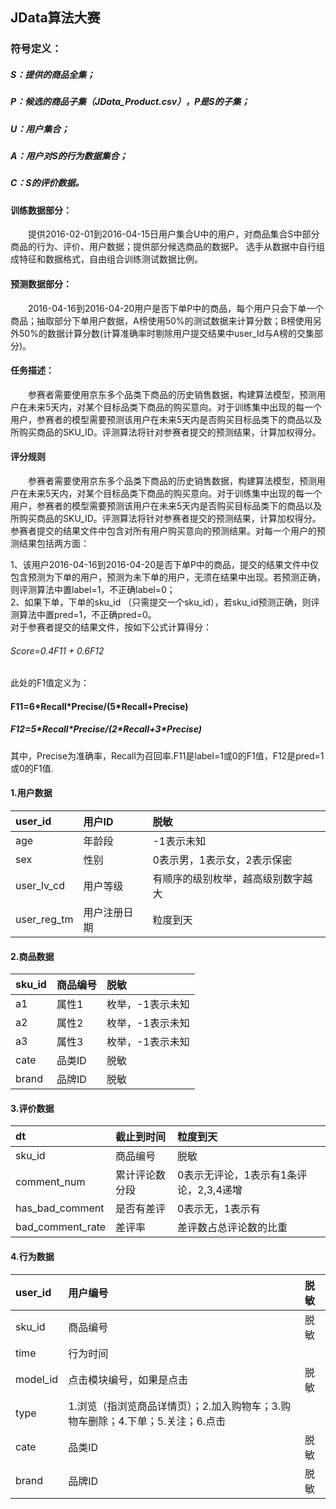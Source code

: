 ## JData算法大赛
### 符号定义：
##### S：提供的商品全集；
##### P：候选的商品子集（JData_Product.csv），P是S的子集；
##### U：用户集合；
##### A：用户对S的行为数据集合；
##### C：S的评价数据。

#### 训练数据部分：
&emsp;&emsp;提供2016-02-01到2016-04-15日用户集合U中的用户，对商品集合S中部分商品的行为、评价、用户数据；提供部分候选商品的数据P。
选手从数据中自行组成特征和数据格式，自由组合训练测试数据比例。

#### 预测数据部分：
&emsp;&emsp;2016-04-16到2016-04-20用户是否下单P中的商品，每个用户只会下单一个商品；抽取部分下单用户数据，A榜使用50%的测试数据来计算分数；B榜使用另外50%的数据计算分数(计算准确率时剔除用户提交结果中user_Id与A榜的交集部分)。

#### 任务描述：
&emsp;&emsp;参赛者需要使用京东多个品类下商品的历史销售数据，构建算法模型，预测用户在未来5天内，对某个目标品类下商品的购买意向。对于训练集中出现的每一个用户，参赛者的模型需要预测该用户在未来5天内是否购买目标品类下的商品以及所购买商品的SKU_ID。评测算法将针对参赛者提交的预测结果，计算加权得分。

#### 评分规则
&emsp;&emsp;参赛者需要使用京东多个品类下商品的历史销售数据，构建算法模型，预测用户在未来5天内，对某个目标品类下商品的购买意向。对于训练集中出现的每一个用户，参赛者的模型需要预测该用户在未来5天内是否购买目标品类下的商品以及所购买商品的SKU_ID。评测算法将针对参赛者提交的预测结果，计算加权得分。
参赛者提交的结果文件中包含对所有用户购买意向的预测结果。对每一个用户的预测结果包括两方面：

1、该用户2016-04-16到2016-04-20是否下单P中的商品，提交的结果文件中仅包含预测为下单的用户，预测为未下单的用户，无须在结果中出现。若预测正确，则评测算法中置label=1，不正确label=0；</br>
2、如果下单，下单的sku_id （只需提交一个sku_id），若sku_id预测正确，则评测算法中置pred=1，不正确pred=0。</br>
对于参赛者提交的结果文件，按如下公式计算得分：
###### Score=0.4*F11 + 0.6*F12
此处的F1值定义为：
#### F11=6\*Recall\*Precise/(5\*Recall+Precise)</br>
##### F12=5\*Recall\*Precise/(2\*Recall+3\*Precise)</br>
其中，Precise为准确率，Recall为召回率.F11是label=1或0的F1值，F12是pred=1或0的F1值.

#### 1.用户数据
|user_id|用户ID|脱敏|
|:------|:-------|:----|
|age|年龄段|-1表示未知|
|sex|性别| 0表示男，1表示女，2表示保密|
| user_lv_cd	|用户等级	 |有顺序的级别枚举，越高级别数字越大|
|user_reg_tm	|用户注册日期	 |粒度到天|

#### 2.商品数据
 |sku_id|	 商品编号	| 脱敏|
 |:------|:--------|:-------|
 |a1	| 属性1	| 枚举，-1表示未知|
 |a2	| 属性2	| 枚举，-1表示未知|
 |a3	| 属性3	| 枚举，-1表示未知|
 |cate	| 品类ID	| 脱敏|
 |brand	| 品牌ID	| 脱敏|

 #### 3.评价数据
 |dt	| 截止到时间	| 粒度到天|
 |:----|:---------|:-------|
 |sku_id	| 商品编号	| 脱敏|
 |comment_num	| 累计评论数分段	| 0表示无评论，1表示有1条评论，2,3,4递增|
 |has_bad_comment	|是否有差评	| 0表示无，1表示有|
 |bad_comment_rate	| 差评率	| 差评数占总评论数的比重|

 #### 4.行为数据
 |user_id	| 用户编号	| 脱敏|
 |:----|:---------|:-------|
 |sku_id	| 商品编号	| 脱敏|
 |time	| 行为时间	| |
 |model_id	| 点击模块编号，如果是点击	| 脱敏|
 |type|1.浏览（指浏览商品详情页）；2.加入购物车；3.购物车删除；4.下单；5.关注；6.点击||
 |cate	|品类ID	| 脱敏|
 |brand	| 品牌ID	| 脱敏|
